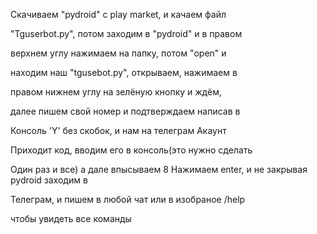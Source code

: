 Скачиваем "pydroid" с play market, и качаем файл 

"Tguserbot.py", потом заходим в "pydroid" и в правом 

верхнем углу нажимаем на папку, потом "open" и 

находим наш "tgusebot.py", открываем, нажимаем в

правом нижнем углу на зелёную кнопку и ждём,

далее пишем свой номер и подтверждаем написав в

Консоль 'Y' без скобок, и нам на телеграм Акаунт 

Приходит код, вводим его в консоль(это нужно сделать 

Один раз и все) а дале впысываем 8 Нажимаем enter, и не закрывая pydroid заходим в 

Телеграм, и пишем в любой чат или в изобраное /help 

чтобы увидеть все команды
